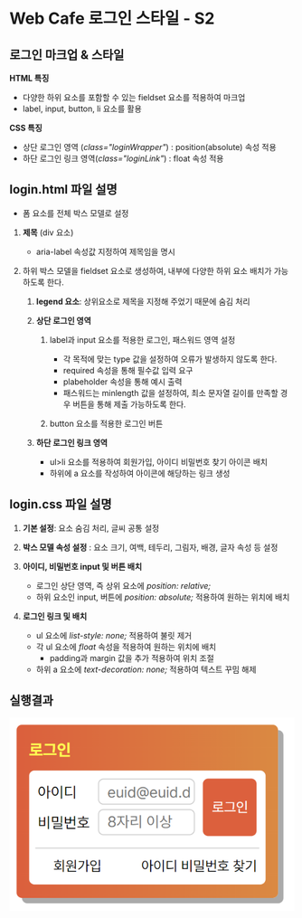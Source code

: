 # Web Cafe 로그인 스타일 - S2  
  
## 로그인 마크업 & 스타일
**HTML 특징**
- 다양한 하위 요소를 포함할 수 있는 fieldset 요소를 적용하여 마크업
- label, input, button, li 요소를 활용  

**CSS 특징**
  - 상단 로그인 영역 (*class="loginWrapper"*) : position(absolute) 속성 적용
  - 하단 로그인 링크 영역(*class="loginLink"*) : float 속성 적용  
  
  
## login.html 파일 설명
- 폼 요소를 전체 박스 모델로 설정  
  
1. **제목** (div 요소)
    - aria-label 속성값 지정하여 제목임을 명시  
  
2. 하위 박스 모델을 fieldset 요소로 생성하여, 내부에 다양한 하위 요소 배치가 가능하도록 한다.
    1. **legend 요소**: 상위요소로 제목을 지정해 주었기 때문에 숨김 처리  
  
    2. **상단 로그인 영역**
        1. label과 input 요소를 적용한 로그인, 패스워드 영역 설정
            - 각 목적에 맞는 type 값을 설정하여 오류가 발생하지 않도록 한다.
            - required 속성을 통해 필수값 입력 요구
            - plabeholder 속성을 통해 예시 출력
            - 패스워드는 minlength 값을 설정하여, 최소 문자열 길이를 만족할 경우 버튼을 통해 제출 가능하도록 한다.  
  
        2. button 요소를 적용한 로그인 버튼    
  
    3. **하단 로그인 링크 영역**
        - ul>li 요소를 적용하여 회원가입, 아이디 비밀번호 찾기 아이콘 배치
       - 하위에 a 요소를 작성하여 아이콘에 해당하는 링크 생성  
  
  
## login.css 파일 설명
1. **기본 설정**: 요소 숨김 처리, 글씨 공통 설정  
  
2. **박스 모델 속성 설정** : 요소 크기, 여백, 테두리, 그림자, 배경, 글자 속성 등 설정  
  
3. **아이디, 비밀번호 input 및 버튼 배치**
    - 로그인 상단 영역, 즉 상위 요소에 *position: relative;*
    - 하위 요소인 input, 버튼에 *position: absolute;* 적용하여 원하는 위치에 배치  

4. **로그인 링크 및 배치**
    - ul 요소에 *list-style: none;* 적용하여 불릿 제거
    - 각 ul 요소에 *float* 속성을 적용하여 원하는 위치에 배치
        - padding과 margin 값을 추가 적용하여 위치 조절
    - 하위 a 요소에 *text-decoration: none;* 적용하여 텍스트 꾸밈 해제  
    
    
## 실행결과
![homework2](./images/homework2.PNG)